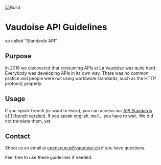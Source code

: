 ![Build](https://api.travis-ci.com/VaudoiseAssurances/API-Guidelines.svg?branch=master)

# Vaudoise API Guidelines
so called "Standards API"

## Purpose

In 2016 we discovered that consuming APIs at La Vaudoise was quite hard. Everybody was developing APIs in its own way. There was no common pratice and people were not using worldwide standards, such as the HTTP protocol, properly.

## Usage

If you speak french (or want to learn), you can access our [API Standards v1.1 (french version)](fr/introduction.md).
If you speak english, well... you have to wait. We did not translate them, yet.

## Contact

Shoot us an email at opensource@vaudoise.ch if you have questions.

Feel free to use these guidelines if needed. 
